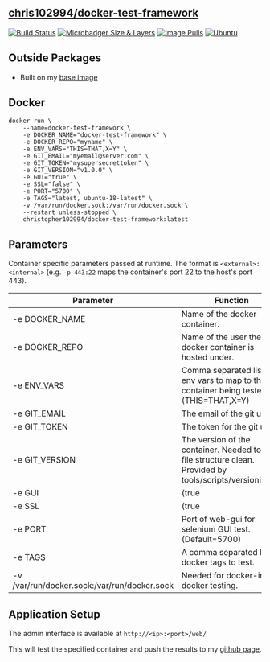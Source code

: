  
## [chris102994/docker-test-framework](https://github.com/chris102994/docker-test-framework)

[![Build Status](https://travis-ci.com/chris102994/docker-test-framework.svg?branch=master)](https://travis-ci.com/chris102994/docker-test-framework)
[![Microbadger Size & Layers](https://images.microbadger.com/badges/image/christopher102994/docker-test-framework.svg)](https://microbadger.com/images/christopher102994/docker-test-framework "Get your own image badge on microbadger.com")
[![Image Pulls](https://img.shields.io/docker/pulls/christopher102994/docker-test-framework)](https://hub.docker.com/repository/docker/christopher102994/docker-test-framework)
 [![Ubuntu](https://images.microbadger.com/badges/version/christopher102994/docker-test-framework:latest.svg)](https://microbadger.com/images/christopher102994/docker-test-framework:latest "Get your own version badge on microbadger.com")



## Outside Packages
* Built on my [base image](https://github.com/chris102994/docker-base-image)

## Docker
```
docker run \
	--name=docker-test-framework \
	-e DOCKER_NAME="docker-test-framework" \
	-e DOCKER_REPO="myname" \
	-e ENV_VARS="THIS=THAT,X=Y" \
	-e GIT_EMAIL="myemail@server.com" \
	-e GIT_TOKEN="mysupersecrettoken" \
	-e GIT_VERSION="v1.0.0" \
	-e GUI="true" \
	-e SSL="false" \
	-e PORT="5700" \
	-e TAGS="latest, ubuntu-18-latest" \
	-v /var/run/docker.sock:/var/run/docker.sock \
	--restart unless-stopped \
	christopher102994/docker-test-framework:latest
```

## Parameters
Container specific parameters passed at runtime. The format is `<external>:<internal>` (e.g. `-p 443:22` maps the container's port 22 to the host's port 443).

| Parameter | Function |
| -------- | -------- |
| -e DOCKER_NAME | Name of the docker container. |
| -e DOCKER_REPO | Name of the user the docker container is hosted under. |
| -e ENV_VARS | Comma separated list of env vars to map to the container being tested. i.e. (THIS=THAT,X=Y) |
| -e GIT_EMAIL | The email of the git user. |
| -e GIT_TOKEN | The token for the git user. |
| -e GIT_VERSION | The version of the container. Needed to keep file structure clean. Provided by tools/scripts/versioning.sh |
| -e GUI | (true|false) If a selenium GUI test should be performed or not. (Default=false) |
| -e SSL | (true|false) If a selenium GUI test is performed will it default to http or https protocol. (Default=false) |
| -e PORT | Port of web-gui for selenium GUI test. (Default=5700) |
| -e TAGS | A comma separated list of docker tags to test. |
| -v /var/run/docker.sock:/var/run/docker.sock | Needed for docker-in-docker testing. |


## Application Setup

The admin interface is available at `http://<ip>:<port>/web/`

This will test the specified container and push the results to my [github page](https://github.com/chris102994/chris102994.github.io).

